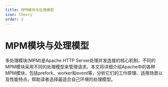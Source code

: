 ```yaml
---
title: MPM模块与处理模型
icon: theory
order: 2
---
```


# MPM模块与处理模型

多处理模块(MPM)是Apache HTTP Server处理并发连接的核心机制，不同的MPM模块采用不同的处理模型来管理请求。本文将详细介绍Apache中的各种MPM模块，包括prefork、worker和event等，分析它们的工作原理、适用场景以及性能特点，帮助读者选择最适合自己环境的处理模型。

